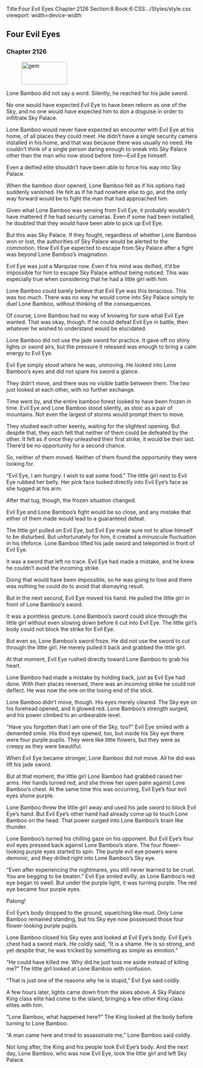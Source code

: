 Title:Four Evil Eyes 
Chapter:2126 
Section:8 
Book:6 
CSS:../Styles/style.css 
viewport: width=device-width
  
## Four Evil Eyes
### Chapter 2126 
<figure>
	<img src="../Images/gem.gif" alt="gem" id="gem" width="120" height="60" />
</figure>
  

  
  Lone Bamboo did not say a word. Silently, he reached for his jade sword.

No one would have expected Evil Eye to have been reborn as one of the Sky, and no one would have expected him to don a disguise in order to infiltrate Sky Palace.

Lone Bamboo would never have expected an encounter with Evil Eye at his home, of all places they could meet. He didn’t have a single security camera installed in his home, and that was because there was usually no need. He couldn’t think of a single person daring enough to sneak into Sky Palace other than the man who now stood before him—Evil Eye himself.

Even a deified elite shouldn’t have been able to force his way into Sky Palace.

When the bamboo door opened, Lone Bamboo felt as if his options had suddenly vanished. He felt as if he had nowhere else to go, and the only way forward would be to fight the man that had approached him.

Given what Lone Bamboo was sensing from Evil Eye, it probably wouldn’t have mattered if he had security cameras. Even if some had been installed, he doubted that they would have been able to pick up Evil Eye.

But this was Sky Palace. If they fought, regardless of whether Lone Bamboo won or lost, the authorities of Sky Palace would be alerted to the commotion. How Evil Eye expected to escape from Sky Palace after a fight was beyond Lone Bamboo’s imagination.

Evil Eye was just a Marquise now. Even if his mind was deified, it’d be impossible for him to escape Sky Palace without being noticed. This was especially true when considering that he had a little girl with him.

Lone Bamboo could barely believe that Evil Eye was this tenacious. This was too much. There was no way he would come into Sky Palace simply to duel Lone Bamboo, without thinking of the consequences.

Of course, Lone Bamboo had no way of knowing for sure what Evil Eye wanted. That was okay, though. If he could defeat Evil Eye in battle, then whatever he wished to understand would be elucidated.

Lone Bamboo did not use the jade sword for practice. It gave off no shiny lights or sword airs, but the pressure it released was enough to bring a calm energy to Evil Eye.

Evil Eye simply stood where he was, unmoving. He looked into Lone Bamboo’s eyes and did not spare his sword a glance.

They didn’t move, and there was no visible battle between them. The two just looked at each other, with no further exchange.

Time went by, and the entire bamboo forest looked to have been frozen in time. Evil Eye and Lone Bamboo stood silently, as stoic as a pair of mountains. Not even the largest of storms would prompt them to move.

They studied each other keenly, waiting for the slightest opening. But despite that, they each felt that neither of them could be defeated by the other. It felt as if once they unleashed their first strike, it would be their last. There’d be no opportunity for a second chance.

So, neither of them moved. Neither of them found the opportunity they were looking for.

“Evil Eye, I am hungry. I wish to eat some food.” The little girl next to Evil Eye rubbed her belly. Her pink face looked directly into Evil Eye’s face as she tugged at his arm.

After that tug, though, the frozen situation changed.

Evil Eye and Lone Bamboo’s fight would be so close, and any mistake that either of them made would lead to a guaranteed defeat.

The little girl pulled on Evil Eye, but Evil Eye made sure not to allow himself to be disturbed. But unfortunately for him, it created a minuscule fluctuation in his lifeforce. Lone Bamboo lifted his jade sword and teleported in front of Evil Eye.

It was a sword that left no trace. Evil Eye had made a mistake, and he knew he couldn’t avoid the incoming strike.

Doing that would have been impossible, so he was going to lose and there was nothing he could do to avoid that dismaying result.

But in the next second, Evil Eye moved his hand. He pulled the little girl in front of Lone Bamboo’s sword.

It was a pointless gesture. Lone Bamboo’s sword could slice through the little girl without even slowing down before it cut into Evil Eye. The little girl’s body could not block the strike for Evil Eye.

But even so, Lone Bamboo’s sword froze. He did not use the sword to cut through the little girl. He merely pulled it back and grabbed the little girl.

At that moment, Evil Eye rushed directly toward Lone Bamboo to grab his heart.

Lone Bamboo had made a mistake by holding back, just as Evil Eye had done. With their places reversed, there was an incoming strike he could not deflect. He was now the one on the losing end of the stick.

Lone Bamboo didn’t move, though. His eyes merely cleared. The Sky eye on his forehead opened, and it glowed red. Lone Bamboo’s strength surged, and his power climbed to an unbearable level.

“Have you forgotten that I am one of the Sky, too?” Evil Eye smiled with a demented smile. His third eye opened, too, but inside his Sky eye there were four purple pupils. They were like little flowers, but they were as creepy as they were beautiful.

When Evil Eye became stronger, Lone Bamboo did not move. All he did was lift his jade sword.

But at that moment, the little girl Lone Bamboo had grabbed raised her arms. Her hands turned red, and she threw her open palm against Lone Bamboo’s chest. At the same time this was occurring, Evil Eye’s four evil eyes shone purple.

Lone Bamboo threw the little girl away and used his jade sword to block Evil Eye’s hand. But Evil Eye’s other hand had already come up to touch Lone Bamboo on the head. That power surged into Lone Bamboo’s brain like thunder.

Lone Bamboo’s turned his chilling gaze on his opponent. But Evil Eye’s four evil eyes pressed back against Lone Bamboo’s stare. The four flower-looking purple eyes started to spin. The purple evil eye powers were demonic, and they drilled right into Lone Bamboo’s Sky eye.

“Even after experiencing the nightmares, you still never learned to be cruel. You are begging to be beaten.” Evil Eye smiled evilly, as Lone Bamboo’s red eye began to swell. But under the purple light, it was turning purple. The red eye became four purple eyes.

Patong!

Evil Eye’s body dropped to the ground, squelching like mud. Only Lone Bamboo remained standing, but his Sky eye now possessed those four flower-looking purple pupils.

Lone Bamboo closed his Sky eyes and looked at Evil Eye’s body. Evil Eye’s chest had a sword mark. He coldly said, “It is a shame. He is so strong, and yet despite that, he was tricked by something as simple as emotion.”

“He could have killed me. Why did he just toss me aside instead of killing me?” The little girl looked at Lone Bamboo with confusion.

“That is just one of the reasons why he is stupid,” Evil Eye said coldly.

A few hours later, lights came down from the skies above. A Sky Palace King class elite had come to the island, bringing a few other King class elites with him.

“Lone Bamboo, what happened here?” The King looked at the body before turning to Lone Bamboo.

“A man came here and tried to assassinate me,” Lone Bamboo said coldly.

Not long after, the King and his people took Evil Eye’s body. And the next day, Lone Bamboo, who was now Evil Eye, took the little girl and left Sky Palace.

